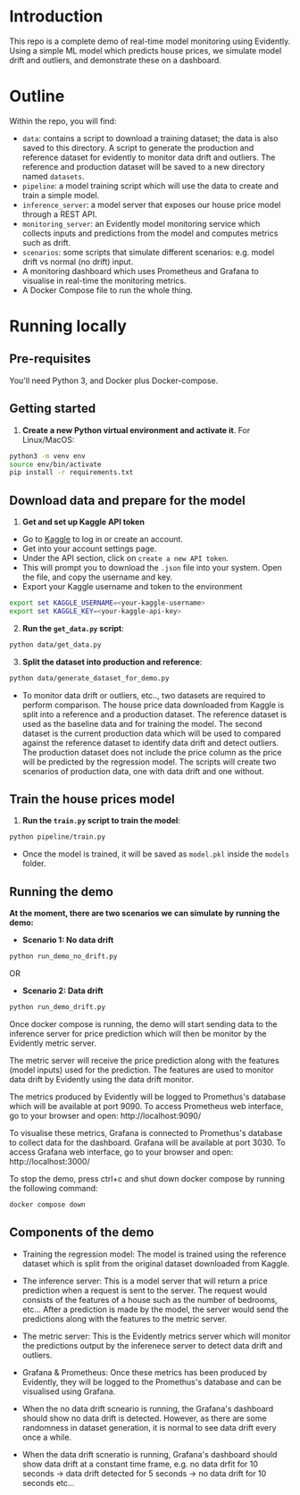 # Introduction

This repo is a complete demo of real-time model monitoring using Evidently. Using a simple ML model which predicts house prices, we simulate model drift and outliers, and demonstrate these on a dashboard.

# Outline

<!-- TODO: add detail to this description -->

Within the repo, you will find:

* `data`: contains a script to download a training dataset; the data is also saved to this directory. A script to generate the production and reference dataset for evidently to monitor data drift and outliers. The reference and production dataset will be saved to a new directory named `datasets`.
* `pipeline`: a model training script which will use the data to create and train a simple model.
* `inference_server`: a model server that exposes our house price model through a REST API.
* `monitoring_server`: an Evidently model monitoring service which collects inputs and predictions from the model and computes metrics such as drift.
* `scenarios`: some scripts that simulate different scenarios: e.g. model drift vs normal (no drift) input.
* A monitoring dashboard which uses Prometheus and Grafana to visualise in real-time the monitoring metrics.
* A Docker Compose file to run the whole thing.

# Running locally

## Pre-requisites

You'll need Python 3, and Docker plus Docker-compose.

## Getting started

1. **Create a new Python virtual environment and activate it**. For Linux/MacOS:

```bash
python3 -m venv env
source env/bin/activate 
pip install -r requirements.txt
```

## Download data and prepare for the model

1. **Get and set up Kaggle API token**

- Go to [Kaggle](https://www.kaggle.com) to log in or create an account.
- Get into your account settings page.
- Under the API section, click on `create a new API token`.
- This will prompt you to download the `.json` file into your system. Open the file, and copy the username and key.
- Export your Kaggle username and token to the environment

```bash
export set KAGGLE_USERNAME=<your-kaggle-username>
export set KAGGLE_KEY=<your-kaggle-api-key>
```

2. **Run the `get_data.py` script**:

```bash
python data/get_data.py
```

3. **Split the dataset into production and reference**:

```bash
python data/generate_dataset_for_demo.py
```

- To monitor data drift or outliers, etc.., two datasets are required to perform comparison. The house price data downloaded from Kaggle is split into a reference and a production dataset. The reference dataset is used as the baseline data and for training the model. The second dataset is the current production data which will be used to compared against the reference dataset to identify data drift and detect outliers. The production dataset does not include the price column as the price will be predicted by the regression model. The scripts will create two scenarios of production data, one with data drift and one without.

## Train the house prices model

1. **Run the `train.py` script to train the model**:

```bash
python pipeline/train.py
```
- Once the model is trained, it will be saved as `model.pkl` inside the `models` folder.

## Running the demo

**At the moment, there are two scenarios we can simulate by running the demo:**

- **Scenario 1: No data drift**

```bash
python run_demo_no_drift.py
```

OR

- **Scenario 2: Data drift**

```bash
python run_demo_drift.py
```

Once docker compose is running, the demo will start sending data to the inference server for price prediction which will then be monitor by the Evidently metric server.

The metric server will receive the price prediction along with the features (model inputs) used for the prediction. The features are used to monitor data drift by Evidently using the data drift monitor.

The metrics produced by Evidently will be logged to Promethus's database which will be available at port 9090. To access Prometheus web interface, go to your browser and open: http://localhost:9090/

To visualise these metrics, Grafana is connected to Promethus's database to collect data for the dashboard. Grafana will be available at port 3030. To access Grafana web interface, go to your browser and open: http://localhost:3000/

To stop the demo, press ctrl+c and shut down docker compose by running the following command:

```bash
docker compose down
```

## Components of the demo

- Training the regression model: The model is trained using the reference dataset which is split from the original dataset downloaded from Kaggle.

- The inference server: This is a model server that will return a price prediction when a request is sent to the server. The request would consists of the features of a house such as the number of bedrooms, etc... After a prediction is made by the model, the server would send the predictions along with the features to the metric server.

- The metric server: This is the Evidently metrics server which will monitor the predictions output by the inferenece server to detect data drift and outliers.

- Grafana & Prometheus: Once these metrics has been produced by Evidently, they will be logged to the Promethus's database and can be visualised using Grafana.

- When the no data drift scneario is running, the Grafana's dashboard should show no data drift is detected. However, as there are some randomness in dataset generation, it is normal to see data drift every once a while.

- When the data drift scneratio is running, Grafana's dashboard should show data drift at a constant time frame, e.g. no data drfit for 10 seconds -> data drift detected for 5 seconds -> no data drift for 10 seconds etc...
